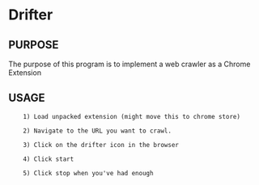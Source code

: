 Drifter
===========

PURPOSE
-------
The purpose of this program is to implement a web crawler as a Chrome Extension

USAGE
-------------
		1) Load unpacked extension (might move this to chrome store)
		
		2) Navigate to the URL you want to crawl.

		3) Click on the drifter icon in the browser

		4) Click start

		5) Click stop when you've had enough